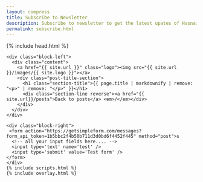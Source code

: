 ```yaml
---
layout: compress
title: Subscribe to Newsletter
description: Subscribe to newsletter to get the latest upates of Hasnain's blog right in your email.
permalink: subscribe.html
---
```


<!DOCTYPE html>
<html>
{% include head.html %}
<body id="posts" class="inner-post-page">

    <div class="block-left">
      <div class="content">
        <a href="{{ site.url }}" class="logo"><img src="{{ site.url }}/images/{{ site.logo }}"></a>
        <div class="post-title-section">
          <h1 class="section-title">{{ page.title | markdownify | remove: "<p>" | remove: "</p>" }}</h1>
          <div class="section-line reverse"><a href="{{ site.url}}/posts">Back to posts</a> <em>/</em></div>
        </div>
      </div>
    </div>

    <div class="block-right">
     <form action="https://getsimpleform.com/messages?form_api_token=1b5bbc2f4b50b711d3d0bd6f4452f445" method="post">s
	  <!-- all your input fields here.... -->
	  <input type='text' name='test' />
	  <input type='submit' value='Test form' />
	</form>
    </div>
    {% include scripts.html %}
    {% include overlay.html %}
</body>
</html>
